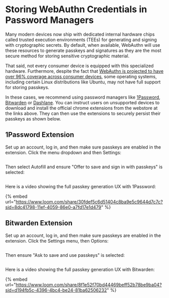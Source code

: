 # Storing WebAuthn Credentials in Password Managers

Many modern devices now ship with dedicated internal hardware chips called trusted execution environments (TEEs) for generating and signing with cryptographic secrets.  By default, when available, WebAuthn will use these resources to generate passkeys and signatures as they are the  most secure method for storing sensitive cryptographic material.

That said, not every consumer device is equipped with this specialized hardware.  Furthermore, despite the fact that [WebAuthn is projected to have over 96% coverage across consumer devices](https://caniuse.com/?search=webauthn), some operating systems, including certain Linux distributions like Ubuntu, may not have full support for storing passkeys.

In these cases, we recommend using password managers like [1Password](https://chromewebstore.google.com/detail/1password-%E2%80%93-password-mana/aeblfdkhhhdcdjpifhhbdiojplfjncoa?pli=1), [Bitwarden](https://chromewebstore.google.com/detail/bitwarden-free-password-m/nngceckbapebfimnlniiiahkandclblb) or [Dashlane](https://www.dashlane.com/).  You can instruct users on unsupported devices to download and install the official chrome extensions from the webstore at the links above.   They can then use the extensions to securely persist their passkeys as shown below.&#x20;

## 1Password Extension

Set up an account, log in, and then make sure passkeys are enabled in the extension.  Click the menu dropdown and then Settings:&#x20;

<figure><img src="../../../.gitbook/assets/Screenshot 2024-01-04 at 12.48.46 PM.png" alt=""><figcaption></figcaption></figure>

Then select Autofill and ensure "Offer to save and sign in with passkeys" is selected:

<figure><img src="../../../.gitbook/assets/Screenshot 2024-01-04 at 12.47.05 PM (1).png" alt=""><figcaption></figcaption></figure>

Here is a video showing the full passkey generation UX with 1Password:&#x20;

{% embed url="https://www.loom.com/share/30fdef5c6d51404c8ba9e5c9644d7c7c?sid=8dc41798-11ef-4059-86e0-a7fd17e1d479" %}

## Bitwarden Extension

Set up an account, log in, and then make sure passkeys are enabled in the extension.  Click the  Settings menu, then Options:&#x20;

<figure><img src="../../../.gitbook/assets/Screenshot 2024-01-04 at 2.22.11 PM.png" alt=""><figcaption></figcaption></figure>

Then ensure "Ask to save and use passkeys" is selected:

<figure><img src="../../../.gitbook/assets/Screenshot 2024-01-04 at 2.22.27 PM.png" alt=""><figcaption></figcaption></figure>

Here is a video showing the full passkey generation UX with Bitwarden:

{% embed url="https://www.loom.com/share/8f1e52f70bd44469beff52b78be9ba04?sid=d194fb5c-4396-4bc4-be24-81ba62506232" %}
